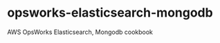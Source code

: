 opsworks-elasticsearch-mongodb
==============================

AWS OpsWorks Elasticsearch, Mongodb cookbook
